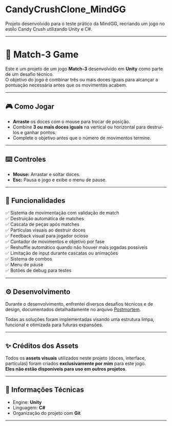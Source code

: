 # CandyCrushClone_MindGG
 Projeto desenvolvido para o teste prático da MindGG, recriando um jogo no estilo Candy Crush utilizando Unity e C#.

---

# 🍬 Match-3 Game

Este é um projeto de um jogo **Match-3** desenvolvido em **Unity** como parte de um desafio técnico.  
O objetivo do jogo é combinar três ou mais doces iguais para alcançar a pontuação necessária antes que os movimentos acabem.

---

## 🎮 Como Jogar

- **Arraste** os doces com o mouse para trocar de posição.
- Combine **3 ou mais doces iguais** na vertical ou horizontal para destruí-los e ganhar pontos.
- Complete o objetivo antes que o número de movimentos termine.

---

## ⌨️ Controles

- **Mouse:** Arrastar e soltar doces.
- **Esc:** Pausa o jogo e exibe o menu de pause.

---

## 🚀 Funcionalidades

✅ Sistema de movimentação com validação de match  
✅ Destruição automática de matches  
✅ Cascata de peças após matches  
✅ Partículas visuais ao destruir doces  
✅ Feedback visual para jogador ocioso  
✅ Contador de movimentos e objetivo por fase  
✅ Reshuffle automático quando não houver mais jogadas possíveis  
✅ Limitação de input durante cascatas ou animações  
✅ Sistema de combos  
✅ Menu de pause  
✅ Botões de debug para testes

---

## ⚙️ Desenvolvimento

Durante o desenvolvimento, enfrentei diversos desafios técnicos e de design, documentados detalhadamente no arquivo [Postmortem](https://github.com/BrandtVaz/CandyCrushClone_MindGG/blob/main/POSTMORTEM.md).

Todas as soluções foram implementadas visando uma estrutura limpa, funcional e otimizada para futuras expansões.

---

## ✨ Créditos dos Assets

Todos os **assets visuais** utilizados neste projeto (doces, interface, partículas) foram criados **exclusivamente por mim** para este jogo.  
**Eles não estão disponíveis para uso em outros projetos**.

---

## 📄 Informações Técnicas

- Engine: **Unity**
- Linguagem: **C#**
- Organização do projeto com **Git**

---
